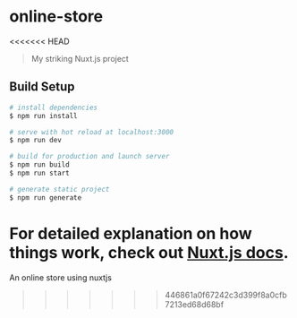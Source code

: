 # online-store
<<<<<<< HEAD

> My striking Nuxt.js project

## Build Setup

``` bash
# install dependencies
$ npm run install

# serve with hot reload at localhost:3000
$ npm run dev

# build for production and launch server
$ npm run build
$ npm run start

# generate static project
$ npm run generate
```

For detailed explanation on how things work, check out [Nuxt.js docs](https://nuxtjs.org).
=======
An online store using nuxtjs
>>>>>>> 446861a0f67242c3d399f8a0cfb7213ed68d68bf
